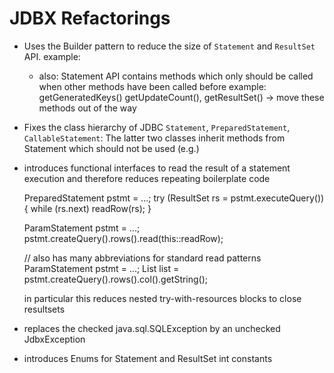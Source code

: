 # JDBX Refactorings

* Uses the Builder pattern to reduce the size of `Statement` and `ResultSet` API.
	example:    
	
	- also: Statement API contains methods which only should be called when other methods have been called before
		example: getGeneratedKeys() getUpdateCount(), getResultSet() -> move these methods out of the way

* Fixes the class hierarchy of JDBC `Statement`, `PreparedStatement`, `CallableStatement`: 
	The latter two classes inherit methods from Statement which should not be used (e.g.)
	
* introduces functional interfaces to read the result of a statement execution and
	therefore reduces repeating boilerplate code
	
	PreparedStatement pstmt = ...;
	try (ResultSet rs = pstmt.executeQuery())
	{
		while (rs.next)
		    readRow(rs); 
	} 
	


   	ParamStatement pstmt = ...;
   	pstmt.createQuery().rows().read(this::readRow);
	    
	// also has many abbreviations for standard read patterns    
	ParamStatement pstmt = ...;
	List<String> list = pstmt.createQuery().rows().col().getString();
	
	in particular this reduces nested try-with-resources blocks to close resultsets

* replaces the checked java.sql.SQLException by an unchecked JdbxException 

* introduces Enums for Statement and ResultSet int constants
		
 		
		